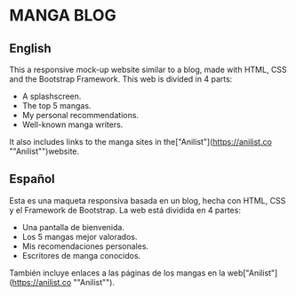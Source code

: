 # MANGA BLOG
## English
This a responsive mock-up website similar to a blog, made with HTML, CSS and the Bootstrap Framework.
This web is divided in 4 parts:
- A splashscreen.
- The top 5 mangas.
- My personal recommendations.
- Well-known manga writers.

It also includes links to the manga sites in the["Anilist"](https://anilist.co ""Anilist"")website.
## Español
Esta es una maqueta responsiva basada en un blog, hecha con HTML, CSS y el Framework de Bootstrap.
La web está dividida en 4 partes:
- Una pantalla de bienvenida.
- Los 5 mangas mejor valorados.
- Mis recomendaciones personales.
- Escritores de manga conocidos.

También incluye enlaces a las páginas de los mangas en la web["Anilist"](https://anilist.co ""Anilist"").